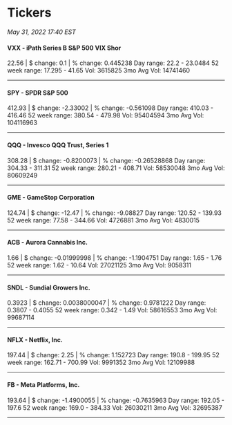 # Tickers
*May 31, 2022 17:40 EST*

#### VXX - iPath Series B S&P 500 VIX Shor
22.56 | $ change: 0.1 | % change: 0.445238
Day range: 22.2 - 23.0484 52 week range: 17.295 - 41.65
Vol: 3615825 3mo Avg Vol: 14741460

---

#### SPY - SPDR S&P 500
412.93 | $ change: -2.33002 | % change: -0.561098
Day range: 410.03 - 416.46 52 week range: 380.54 - 479.98
Vol: 95404594 3mo Avg Vol: 104116963

---

#### QQQ - Invesco QQQ Trust, Series 1
308.28 | $ change: -0.8200073 | % change: -0.26528868
Day range: 304.33 - 311.31 52 week range: 280.21 - 408.71
Vol: 58530048 3mo Avg Vol: 80609249

---

#### GME - GameStop Corporation
124.74 | $ change: -12.47 | % change: -9.08827
Day range: 120.52 - 139.93 52 week range: 77.58 - 344.66
Vol: 4726881 3mo Avg Vol: 4830015

---

#### ACB - Aurora Cannabis Inc.
1.66 | $ change: -0.01999998 | % change: -1.1904751
Day range: 1.65 - 1.76 52 week range: 1.62 - 10.64
Vol: 27021125 3mo Avg Vol: 9058311

---

#### SNDL - Sundial Growers Inc.
0.3923 | $ change: 0.0038000047 | % change: 0.9781222
Day range: 0.3807 - 0.4055 52 week range: 0.342 - 1.49
Vol: 58616553 3mo Avg Vol: 99687114

---

#### NFLX - Netflix, Inc.
197.44 | $ change: 2.25 | % change: 1.152723
Day range: 190.8 - 199.95 52 week range: 162.71 - 700.99
Vol: 9991352 3mo Avg Vol: 12109988

---

#### FB - Meta Platforms, Inc.
193.64 | $ change: -1.4900055 | % change: -0.7635963
Day range: 192.05 - 197.6 52 week range: 169.0 - 384.33
Vol: 26030211 3mo Avg Vol: 32695387

---

